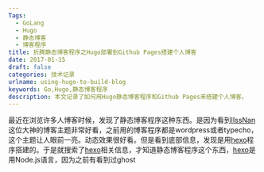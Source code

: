 ```yaml
---
Tags:
  - GoLang
  - Hugo
  - 静态博客
  - 博客程序
title: 折腾静态博客程序之Hugo部署到Github Pages搭建个人博客
date: 2017-01-15
draft: false
categories: 技术记录
urlname: using-hugo-to-build-blog
keywords: Go,Hugo,静态博客程序
description: 本文记录了如何用Hugo静态博客程序和Github Pages来搭建个人博客。
---
```


最近在浏览许多人博客时候，发现了静态博客程序这种东西。是因为看到[IIssNan](http://notes.iissnan.com/)这位大神的博客主题非常好看，之前用的博客程序都是wordpress或者typecho，这个主题让人眼前一亮。动态效果很好看。但是看到底部信息，发现是用[hexo](https://hexo.io/)程序搭建的。于是就搜索了[hexo](https://hexo.io/)相关信息，才知道静态博客程序这个东西，[hexo](https://hexo.io/)是用Node.js语言，因为之前有看到过ghost

